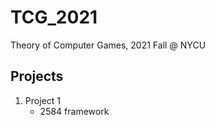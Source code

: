 # TCG_2021
Theory of Computer Games, 2021 Fall @ NYCU

Projects
---
1. Project 1
    - 2584 framework

